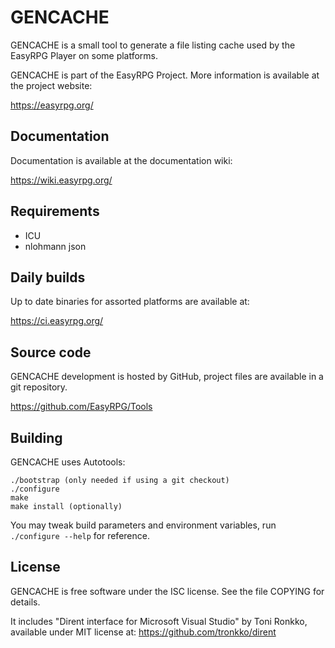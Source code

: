 GENCACHE
========

GENCACHE is a small tool to generate a file listing cache used by the
EasyRPG Player on some platforms.

GENCACHE is part of the EasyRPG Project.
More information is available at the project website:

https://easyrpg.org/


Documentation
-------------

Documentation is available at the documentation wiki:

https://wiki.easyrpg.org/


Requirements
------------

 * ICU
 * nlohmann json


Daily builds
------------

Up to date binaries for assorted platforms are available at:

https://ci.easyrpg.org/


Source code
-----------

GENCACHE development is hosted by GitHub, project files are available in a git
repository.

https://github.com/EasyRPG/Tools


Building
--------

GENCACHE uses Autotools:

    ./bootstrap (only needed if using a git checkout)
    ./configure
    make
    make install (optionally)

You may tweak build parameters and environment variables, run
`./configure --help` for reference.


License
-------

GENCACHE is free software under the ISC license. See the file COPYING for
details.

It includes "Dirent interface for Microsoft Visual Studio" by Toni Ronkko,
available under MIT license at: https://github.com/tronkko/dirent
